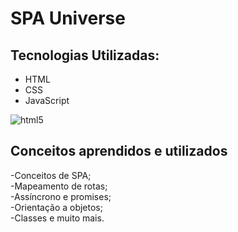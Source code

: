 # SPA Universe

## Tecnologias Utilizadas:
<ul>
<li>HTML</li>
<li>CSS</li>
<li>JavaScript</li>
</ul>

<img align="center" alt="html5" src="https://im2.ezgif.com/tmp/ezgif-2-937f2e0b6c.gif" />

## Conceitos aprendidos e utilizados 
-Conceitos de SPA; <br>
-Mapeamento de rotas;<br>
-Assíncrono e promises;<br>
-Orientação a objetos;<br>
-Classes e muito mais.